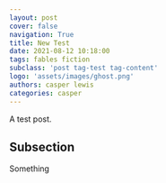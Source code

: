 ```yaml
---
layout: post
cover: false
navigation: True
title: New Test
date: 2021-08-12 10:18:00
tags: fables fiction
subclass: 'post tag-test tag-content'
logo: 'assets/images/ghost.png'
authors: casper lewis
categories: casper
---
```


A test post. 

## Subsection 

Something
